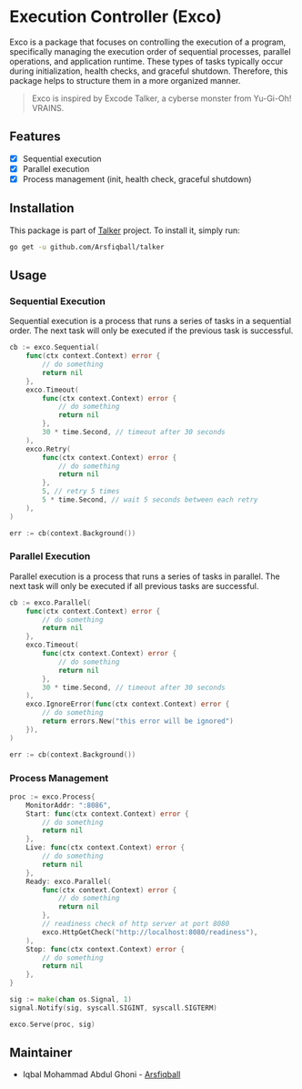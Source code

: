 # Execution Controller (Exco)

Exco is a package that focuses on controlling the execution of a program,
specifically managing the execution order of sequential processes, parallel
operations, and application runtime. These types of tasks typically occur
during initialization, health checks, and graceful shutdown. Therefore, this
package helps to structure them in a more organized manner.

> Exco is inspired by Excode Talker, a cyberse monster from Yu-Gi-Oh! VRAINS.

## Features

- [x] Sequential execution
- [x] Parallel execution
- [x] Process management (init, health check, graceful shutdown)

## Installation

This package is part of [Talker](https://github.com/Arsfiqball/talker)
project. To install it, simply run:

```bash
go get -u github.com/Arsfiqball/talker
```

## Usage

### Sequential Execution

Sequential execution is a process that runs a series of tasks in a sequential
order. The next task will only be executed if the previous task is successful.

```go
cb := exco.Sequential(
    func(ctx context.Context) error {
        // do something
        return nil
    },
    exco.Timeout(
        func(ctx context.Context) error {
            // do something
            return nil
        },
        30 * time.Second, // timeout after 30 seconds
    ),
    exco.Retry(
        func(ctx context.Context) error {
            // do something
            return nil
        },
        5, // retry 5 times
        5 * time.Second, // wait 5 seconds between each retry
    ),
)

err := cb(context.Background())
```

### Parallel Execution

Parallel execution is a process that runs a series of tasks in parallel. The
next task will only be executed if all previous tasks are successful.

```go
cb := exco.Parallel(
    func(ctx context.Context) error {
        // do something
        return nil
    },
    exco.Timeout(
        func(ctx context.Context) error {
            // do something
            return nil
        },
        30 * time.Second, // timeout after 30 seconds
    ),
    exco.IgnoreError(func(ctx context.Context) error {
        // do something
        return errors.New("this error will be ignored")
    }),
)

err := cb(context.Background())
```

### Process Management

```go
proc := exco.Process{
    MonitorAddr: ":8086",
    Start: func(ctx context.Context) error {
        // do something
        return nil
    },
    Live: func(ctx context.Context) error {
        // do something
        return nil
    },
    Ready: exco.Parallel(
        func(ctx context.Context) error {
            // do something
            return nil
        },
        // readiness check of http server at port 8080
        exco.HttpGetCheck("http://localhost:8080/readiness"),
    ),
    Stop: func(ctx context.Context) error {
        // do something
        return nil
    },
}

sig := make(chan os.Signal, 1)
signal.Notify(sig, syscall.SIGINT, syscall.SIGTERM)

exco.Serve(proc, sig)
```

## Maintainer

- Iqbal Mohammad Abdul Ghoni - [Arsfiqball](https://github.com/Arsfiqball)
